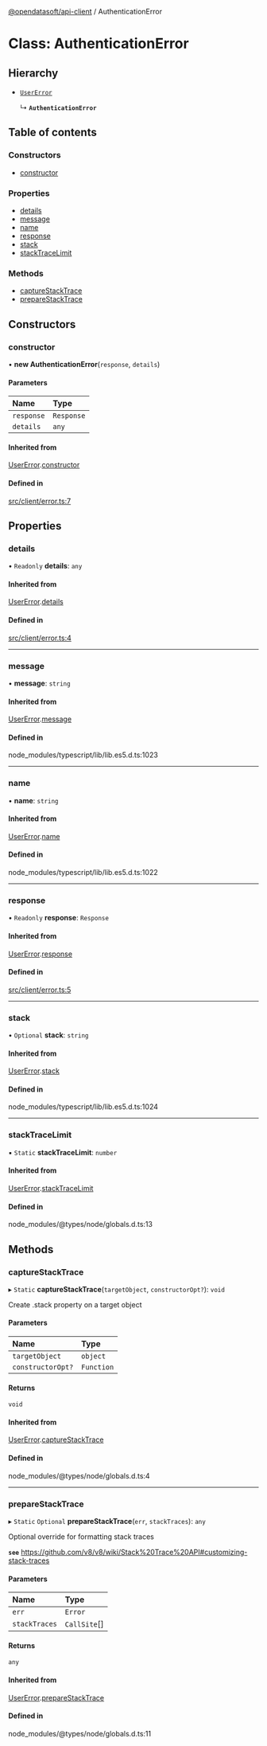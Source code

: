 [@opendatasoft/api-client](../README.md) / AuthenticationError

# Class: AuthenticationError

## Hierarchy

- [`UserError`](UserError.md)

  ↳ **`AuthenticationError`**

## Table of contents

### Constructors

- [constructor](AuthenticationError.md#constructor)

### Properties

- [details](AuthenticationError.md#details)
- [message](AuthenticationError.md#message)
- [name](AuthenticationError.md#name)
- [response](AuthenticationError.md#response)
- [stack](AuthenticationError.md#stack)
- [stackTraceLimit](AuthenticationError.md#stacktracelimit)

### Methods

- [captureStackTrace](AuthenticationError.md#capturestacktrace)
- [prepareStackTrace](AuthenticationError.md#preparestacktrace)

## Constructors

### constructor

• **new AuthenticationError**(`response`, `details`)

#### Parameters

| Name | Type |
| :------ | :------ |
| `response` | `Response` |
| `details` | `any` |

#### Inherited from

[UserError](UserError.md).[constructor](UserError.md#constructor)

#### Defined in

[src/client/error.ts:7](https://github.com/opendatasoft/ods-dataviz-sdk/blob/de901ba/packages/api-client/src/client/error.ts#L7)

## Properties

### details

• `Readonly` **details**: `any`

#### Inherited from

[UserError](UserError.md).[details](UserError.md#details)

#### Defined in

[src/client/error.ts:4](https://github.com/opendatasoft/ods-dataviz-sdk/blob/de901ba/packages/api-client/src/client/error.ts#L4)

___

### message

• **message**: `string`

#### Inherited from

[UserError](UserError.md).[message](UserError.md#message)

#### Defined in

node_modules/typescript/lib/lib.es5.d.ts:1023

___

### name

• **name**: `string`

#### Inherited from

[UserError](UserError.md).[name](UserError.md#name)

#### Defined in

node_modules/typescript/lib/lib.es5.d.ts:1022

___

### response

• `Readonly` **response**: `Response`

#### Inherited from

[UserError](UserError.md).[response](UserError.md#response)

#### Defined in

[src/client/error.ts:5](https://github.com/opendatasoft/ods-dataviz-sdk/blob/de901ba/packages/api-client/src/client/error.ts#L5)

___

### stack

• `Optional` **stack**: `string`

#### Inherited from

[UserError](UserError.md).[stack](UserError.md#stack)

#### Defined in

node_modules/typescript/lib/lib.es5.d.ts:1024

___

### stackTraceLimit

▪ `Static` **stackTraceLimit**: `number`

#### Inherited from

[UserError](UserError.md).[stackTraceLimit](UserError.md#stacktracelimit)

#### Defined in

node_modules/@types/node/globals.d.ts:13

## Methods

### captureStackTrace

▸ `Static` **captureStackTrace**(`targetObject`, `constructorOpt?`): `void`

Create .stack property on a target object

#### Parameters

| Name | Type |
| :------ | :------ |
| `targetObject` | `object` |
| `constructorOpt?` | `Function` |

#### Returns

`void`

#### Inherited from

[UserError](UserError.md).[captureStackTrace](UserError.md#capturestacktrace)

#### Defined in

node_modules/@types/node/globals.d.ts:4

___

### prepareStackTrace

▸ `Static` `Optional` **prepareStackTrace**(`err`, `stackTraces`): `any`

Optional override for formatting stack traces

**`see`** https://github.com/v8/v8/wiki/Stack%20Trace%20API#customizing-stack-traces

#### Parameters

| Name | Type |
| :------ | :------ |
| `err` | `Error` |
| `stackTraces` | `CallSite`[] |

#### Returns

`any`

#### Inherited from

[UserError](UserError.md).[prepareStackTrace](UserError.md#preparestacktrace)

#### Defined in

node_modules/@types/node/globals.d.ts:11
